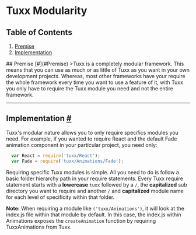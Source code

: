 # Tuxx Modularity
## Table of Contents
<ol>
  <li><a href="#Premise">Premise</a></li>
  <li><a href="#Implementation">Implementation</a></li>
</ol>
## <a id="Premise"></a>Premise [#](#Premise)
>Tuxx is a completely modular framework. This means that you can use as much or as little of Tuxx as you want in your own development projects. Whereas, most other frameworks have your require the whole framework every time you want to use a feature of it, with Tuxx you only have to require the Tuxx module you need and not the entire framework.

***

## <a id="Implementation"></a>Implementation [#](#Implementation)
Tuxx's modular nature allows you to only require specifics modules you need. For example, if you wanted to require React and the default Fade animation component in your particular project, you need only:

```javascript
  var React = require('tuxx/React');
  var Fade = require('tuxx/Animations/Fade');
```

Requiring specific Tuxx modules is simple. All you need to do is follow a basic folder hierarchy path in your require statements. Every Tuxx require statement starts with a **lowercase** `tuxx` followed by a `/`, the **capitalized** sub directory you want to require and another `/` and **capitalized** module name for each level of specificity within that folder.

**Note:** When requiring a module like `('tuxx/Animations')`, it will look at the index.js file within that module by default. In this case, the index.js within Animations exposes the `createAnimation` function by requiring TuxxAnimations from Tuxx.
